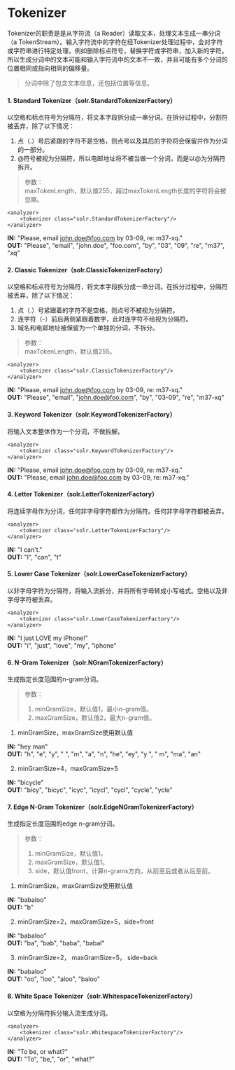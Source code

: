 # Tokenizer

Tokenizer的职责是是从字符流（a Reader）读取文本，处理文本生成一串分词（a TokenStream）。输入字符流中的字符在经Tokenizer处理过程中，会对字符或字符串进行特定处理，例如删除标点符号，替换字符或字符串，加入新的字符。所以生成分词中的文本可能和输入字符流中的文本不一致，并且可能有多个分词的位置相同或指向相同的偏移量。

>分词中除了包含文本信息，还包括位置等信息。

#### 1. Standard Tokenizer（solr.StandardTokenizerFactory）
以空格和标点符号为分隔符，将文本字段拆分成一串分词。在拆分过程中，分割符被丢弃，除了以下情况：   
1) 点（.）号后紧跟的字符不是空格，则点号以及其后的字符将会保留并作为分词的一部分。  
2) @符号被视为分隔符，所以电邮地址将不被当做一个分词，而是以@为分隔符拆开。  
>参数：  
>maxTokenLength，默认值255，超过maxTokenLength长度的字符将会被忽略。  

	<analyzer>
		<tokenizer class="solr.StandardTokenizerFactory"/>
	</analyzer>

**IN:** "Please, email john.doe@foo.com by 03-09, re: m37-xq."  
**OUT:** "Please", "email", "john.doe", "foo.com", "by", "03", "09", "re", "m37", "xq"

#### 2. Classic Tokenizer（solr.ClassicTokenizerFactory）
以空格和标点符号为分隔符，将文本字段拆分成一串分词。在拆分过程中，分隔符被丢弃，除了以下情况：  
1) 点（.）号紧跟着的字符不是空格，则点号不被视为分隔符。  
2) 连字符（-）前后两侧紧跟着数字，此时连字符不给视为分隔符。  
3) 域名和电邮地址被保留为一个单独的分词，不拆分。  
>参数：  
>maxTokenLength，默认值255。

	<analyzer>
		<tokenizer class="solr.ClassicTokenizerFactory"/>
	</analyzer>

**IN:** "Please, email john.doe@foo.com by 03-09, re: m37-xq."  
**OUT:** "Please", "email", "john.doe@foo.com", "by", "03-09", "re", "m37-xq"

#### 3. Keyword Tokenizer（solr.KeywordTokenizerFactory）
将输入文本整体作为一个分词，不做拆解。  

	<analyzer>
		<tokenizer class="solr.KeywordTokenizerFactory"/>
	</analyzer>

**IN:** "Please, email john.doe@foo.com by 03-09, re: m37-xq."  
**OUT:** "Please, email john.doe@foo.com by 03-09, re: m37-xq."

#### 4. Letter Tokenizer（solr.LetterTokenizerFactory）
将连续字母作为分词，任何非字母字符都作为分隔符。任何非字母字符都被丢弃。  

	<analyzer>
		<tokenizer class="solr.LetterTokenizerFactory"/>
	</analyzer>

**IN:** "I can't."  
**OUT:** "I", "can", "t"

#### 5. Lower Case Tokenizer（solr.LowerCaseTokenizerFactory）
以非字母字符为分隔符，将输入流拆分，并将所有字母转成小写格式。空格以及非字母字符被丢弃。  

	<analyzer>
		<tokenizer class="solr.LowerCaseTokenizerFactory"/>
	</analyzer>

**IN:** "I just LOVE my iPhone!"  
**OUT:** "i", "just", "love", "my", "iphone"

#### 6. N-Gram Tokenizer（solr.NGramTokenizerFactory）
生成指定长度范围的n-gram分词。  
>参数：  
>1) minGramSize，默认值1，最小n-gram值。  
>2) maxGramSize，默认值2，最大n-gram值。

1) minGramSize，maxGramSize使用默认值

	<analyzer>
		<tokenizer class="solr.NGramTokenizerFactory"/>
	</analyzer>

**IN:** "hey man"  
**OUT:** "h", "e", "y", " ", "m", "a", "n", "he", "ey", "y ", " m", "ma", "an"

2) minGramSize=4，maxGramSize=5

	<analyzer>
		<tokenizer class="solr.NGramTokenizerFactory" minGramSize="4" maxGramSize="5"/>
	</analyzer>

**IN:** "bicycle"  
**OUT:** "bicy", "bicyc", "icyc", "icycl", "cycl", "cycle", "ycle"

#### 7. Edge N-Gram Tokenizer（solr.EdgeNGramTokenizerFactory）
生成指定长度范围的edge n-gram分词。
>参数：  
>1) minGramSize，默认值1。  
>2) maxGramSize，默认值1。  
>3) side，默认值front，计算n-grams方向，从前至后或者从后至前。  

1) minGramSize，maxGramSize使用默认值

	<analyzer>
		<tokenizer class="solr.EdgeNGramTokenizerFactory"/>
	</analyzer>

**IN:** "babaloo"  
**OUT:** "b"

2) minGramSize=2，maxGramSize=5，side=front

	<analyzer>
		<tokenizer class="solr.EdgeNGramTokenizerFactory" minGramSize="2" maxGramSize="5"/>
	</analyzer>

**IN:** "babaloo"  
**OUT:** "ba", "bab", "baba", "babal"

3) minGramSize=2， maxGramSize=5， side=back

	<analyzer>
		<tokenizer class="solr.EdgeNGramTokenizerFactory" minGramSize="2" maxGramSize="5" side="back"/>
	</analyzer>

**IN:** "babaloo"  
**OUT:** "oo", "loo", "aloo", "baloo"

#### 8. White Space Tokenizer（solr.WhitespaceTokenizerFactory）
以空格为分隔符拆分输入流生成分词。  

	<analyzer>
		<tokenizer class="solr.WhitespaceTokenizerFactory"/>
	</analyzer>

**IN:** "To be, or what?"  
**OUT:** "To", "be,", "or", "what?"
